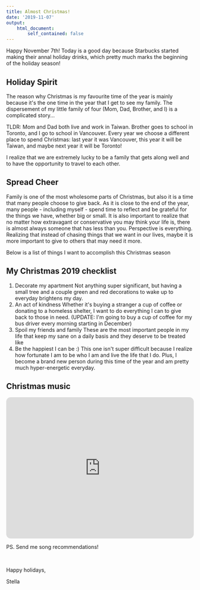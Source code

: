 ```yaml
---
title: Almost Christmas!
date: '2019-11-07'
output:
    html_document:
        self_contained: false
---
```


Happy November 7th! Today is a good day because Starbucks started making their annal holiday drinks, which pretty much marks the beginning of the holiday season!

## Holiday Spirit

The reason why Christmas is my favourite time of the year is mainly because it's the one time in the year that I get to see my family. The dispersement of my little family of four (Mom, Dad, Brother, and I) is a complicated story...

TLDR: Mom and Dad both live and work in Taiwan. Brother goes to school in Toronto, and I go to school in Vancouver. Every year we choose a different place to spend Christmas: last year it was Vancouver, this year it will be Taiwan, and maybe next year it will be Toronto!

I realize that we are extremely lucky to be a family that gets along well and to have the opportunity to travel to each other.

## Spread Cheer

Family is one of the most wholesome parts of Christmas, but also it is a time that many people choose to give back. As it is close to the end of the year, many people - including myself - spend time to reflect and be grateful for the things we have, whether big or small. It is also important to realize that no matter how extravagant or conservative you may think your life is, there is almost always someone that has less than you. Perspective is everything. Realizing that instead of chasing things that we want in our lives, maybe it is more important to give to others that may need it more.

Below is a list of things I want to accomplish this Christmas season

## My Christmas 2019 checklist

1. Decorate my apartment
   Not anything super significant, but having a small tree and a couple green and red decorations to wake up to everyday brightens my day.
2. An act of kindness
   Whether it's buying a stranger a cup of coffee or donating to a homeless shelter, I want to do everything I can to give back to those in need. (UPDATE: I'm going to buy a cup of coffee for my bus driver every morning starting in December)
3. Spoil my friends and family
   These are the most important people in my life that keep my sane on a daily basis and they deserve to be treated like
4. Be the happiest I can be :)
   This one isn't super difficult because I realize how fortunate I am to be who I am and live the life that I do. Plus, I become a brand new person during this time of the year and am pretty much hyper-energetic everyday.

## Christmas music

<iframe style="border-radius:12px" src="https://open.spotify.com/embed/playlist/5vZtlBCI6dcpokbzUuZem7?utm_source=generator&theme=0" width="100%" height="380" frameBorder="0" allowfullscreen="" allow="autoplay; clipboard-write; encrypted-media; fullscreen; picture-in-picture" loading="lazy"></iframe>

PS. Send me song recommendations!

&nbsp;

Happy holidays,

Stella
